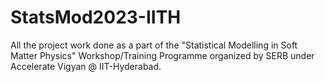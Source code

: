 # StatsMod2023-IITH
All the project work done as a part of the "Statistical Modelling in Soft Matter Physics" Workshop/Training Programme organized by SERB under Accelerate Vigyan @ IIT-Hyderabad.

